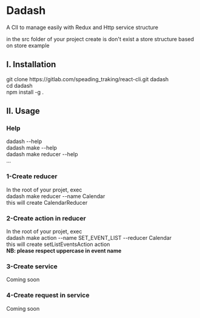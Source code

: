 <h1>Dadash</h1>
<p>A ClI to manage easily with Redux and Http service structure</p>

<p>in the src folder of your project create is don't exist a store structure based on store 
<a>example</a>
</p>

<h2>I. Installation</h2>
git clone https://gitlab.com/speading_traking/react-cli.git dadash<br/>
cd dadash <br/>
npm install -g .<br/>

<h2>II. Usage</h2>
<h3>Help</h3>
dadash --help<br/>
dadash make --help<br/>
dadash make reducer --help<br/>
...

<h3>1-Create reducer</h3>
In the root of your projet, exec <br/>
dadash make reducer --name Calendar<br/>
this will create CalendarReducer

<h3>2-Create action in reducer</h3>
In the root of your projet, exec<br/>
dadash make action --name SET_EVENT_LIST --reducer Calendar<br/>
this will create setListEventsAction action<br/>
<b>NB: please respect uppercase in event name</b>
<h3>3-Create service</h3>
Coming soon

<h3>4-Create request in service</h3>
Coming soon